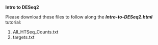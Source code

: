 **Intro to DESeq2**

Please download these files to follow along the ***Intro-to-DESeq2.html*** tutorial:
1) All_HTSeq_Counts.txt
2) targets.txt